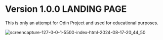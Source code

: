 # Version 1.0.0 LANDING PAGE

This is only an attempt for Odin Project and used for educational purposes.

![screencapture-127-0-0-1-5500-index-html-2024-08-17-20_44_50](https://github.com/user-attachments/assets/e2c0b2b9-06da-4342-9f7e-4445a63e2cb5)
